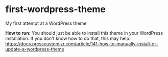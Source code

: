 # first-wordpress-theme
My first attempt at a WordPress theme

**How to run:** You should just be able to install this theme in your WordPress installation. If you don't know how to do that, this may help: 
https://docs.presscustomizr.com/article/141-how-to-manually-install-or-update-a-wordpress-theme
